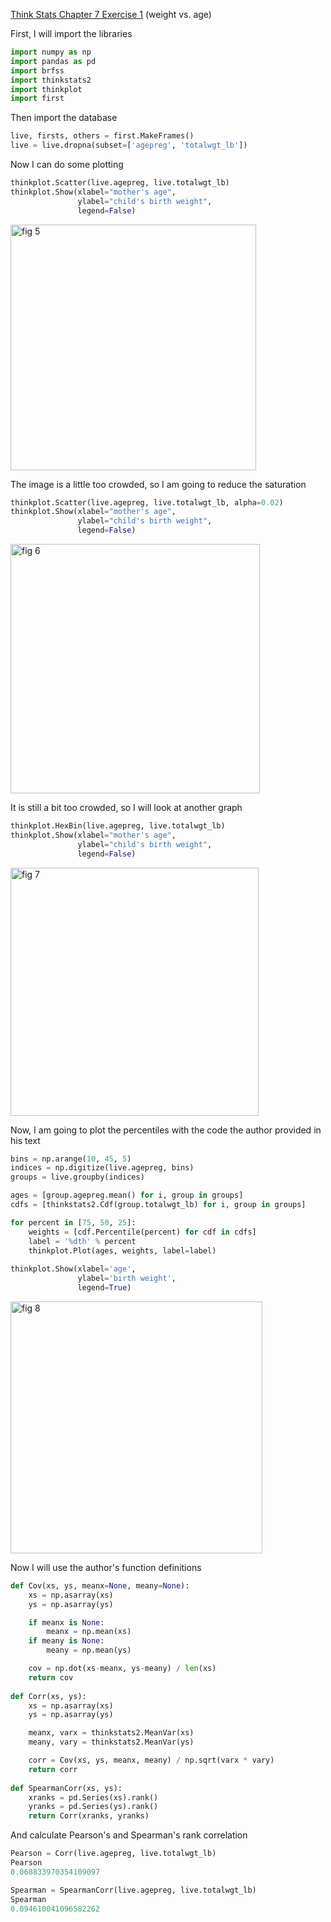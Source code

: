 [Think Stats Chapter 7 Exercise 1](http://greenteapress.com/thinkstats2/html/thinkstats2008.html#toc70) (weight vs. age)

First, I will import the  libraries
```python
import numpy as np
import pandas as pd
import brfss
import thinkstats2
import thinkplot
import first
```
Then import the database
```python
live, firsts, others = first.MakeFrames()
live = live.dropna(subset=['agepreg', 'totalwgt_lb'])
```
Now I can do some plotting
```python
thinkplot.Scatter(live.agepreg, live.totalwgt_lb)
thinkplot.Show(xlabel="mother's age",
               ylabel="child's birth weight",
               legend=False)
```
<img width="393" alt="fig 5" src="https://user-images.githubusercontent.com/32041665/34922970-92f987c2-f94b-11e7-8757-a221e362c894.png">

The image is a little too crowded, so I am going to reduce the saturation
```python
thinkplot.Scatter(live.agepreg, live.totalwgt_lb, alpha=0.02)
thinkplot.Show(xlabel="mother's age",
               ylabel="child's birth weight",
               legend=False)
```
<img width="399" alt="fig 6" src="https://user-images.githubusercontent.com/32041665/34922980-dcf39b10-f94b-11e7-904b-2834e80635dd.png">

It is still a bit too crowded, so I will look at another graph
```python
thinkplot.HexBin(live.agepreg, live.totalwgt_lb)
thinkplot.Show(xlabel="mother's age",
               ylabel="child's birth weight",
               legend=False)
```
<img width="397" alt="fig 7" src="https://user-images.githubusercontent.com/32041665/34922991-12594cc8-f94c-11e7-9cc7-2088ea079e5c.png">

Now, I am going to plot the percentiles with the code the author provided in his text
```python
bins = np.arange(10, 45, 5)
indices = np.digitize(live.agepreg, bins)
groups = live.groupby(indices)

ages = [group.agepreg.mean() for i, group in groups]
cdfs = [thinkstats2.Cdf(group.totalwgt_lb) for i, group in groups]

for percent in [75, 50, 25]:
    weights = [cdf.Percentile(percent) for cdf in cdfs]
    label = '%dth' % percent
    thinkplot.Plot(ages, weights, label=label)
    
thinkplot.Show(xlabel='age',
               ylabel='birth weight',
               legend=True)  
```
<img width="403" alt="fig 8" src="https://user-images.githubusercontent.com/32041665/34923011-60530c66-f94c-11e7-8925-45e5e0fed866.png">

Now I will use the author's function definitions
```python
def Cov(xs, ys, meanx=None, meany=None):
    xs = np.asarray(xs)
    ys = np.asarray(ys)

    if meanx is None:
        meanx = np.mean(xs)
    if meany is None:
        meany = np.mean(ys)

    cov = np.dot(xs-meanx, ys-meany) / len(xs)
    return cov
    
def Corr(xs, ys):
    xs = np.asarray(xs)
    ys = np.asarray(ys)

    meanx, varx = thinkstats2.MeanVar(xs)
    meany, vary = thinkstats2.MeanVar(ys)

    corr = Cov(xs, ys, meanx, meany) / np.sqrt(varx * vary)
    return corr
    
def SpearmanCorr(xs, ys):
    xranks = pd.Series(xs).rank()
    yranks = pd.Series(ys).rank()
    return Corr(xranks, yranks)
```
And calculate Pearson's and Spearman's rank correlation
```python
Pearson = Corr(live.agepreg, live.totalwgt_lb)
Pearson
0.068833970354109097
```
```python
Spearman = SpearmanCorr(live.agepreg, live.totalwgt_lb)
Spearman
0.094610041096582262
```
